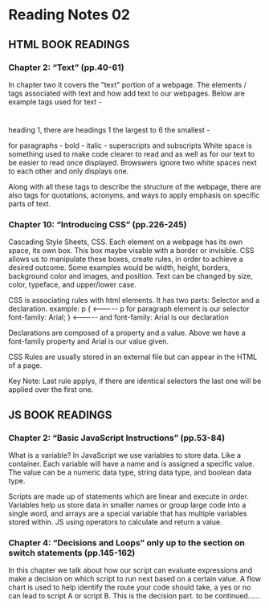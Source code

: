 # Reading Notes 02

## HTML BOOK READINGS

### Chapter 2: “Text” (pp.40-61)
In chapter two it covers the "text" portion of a webpage. The elements / tags associated with text and how add text to our webpages.
Below are example tags used for text
    - <h1></h1> heading 1, there are headings 1 the largest to 6 the smallest
    - <p></p> for paragraphs
    - <b></b> bold
    - <i></i> italic
    - <sup></sup><sub></sub> superscripts and subscripts 
White space is something used to make code clearer to read and as well as for our text to be easier to read once displayed. Browswers ignore two white spaces next to each other and only displays one.

Along with all these tags to describe the structure of the webpage, there are also tags for quotations, acronyms, and ways to apply emphasis on specific parts of text.

### Chapter 10: “Introducing CSS” (pp.226-245)

Cascading Style Sheets, CSS. Each element on a webpage has its own space, its own box. This box maybe visable with a border or invisible. CSS allows us to manipulate these boxes, create rules, in order to achieve a desired outcome. Some examples would be width, height, borders, background color and images, and position.  Text can be changed by size, color, typeface, and upper/lower case.

CSS is associating rules with html elements. It has two parts: Selector and a declaration.
example:
  p {                                       <----- p for paragraph element is our selector
    font-family: Arial; }                   <----- and font-family: Arial is our declaration
    
Declarations are composed of a property and a value. Above we have a font-family property and Arial is our value given.

CSS Rules are usually stored in an external file but can appear in the HTML of a page.

Key Note: Last rule applys, if there are identical selectors the last one will be applied over the first one.


## JS BOOK READINGS 

### Chapter 2: “Basic JavaScript Instructions” (pp.53-84)

What is a variable? In JavaScript we use variables to store data. Like a container. Each variable will have a name and is assigned a specific value. The value can be a numeric data type, string data type, and boolean data type.  

Scripts are made up of statements which are linear and execute in order. Variables help us store data in smaller names or group large code into a single word, and arrays are a special variable that has multiple variables stored within.  JS using operators to calculate and return a value.


### Chapter 4: “Decisions and Loops” only up to the section on switch statements (pp.145-162)

In this chapter we talk about how our script can evaluate expressions and make a decision on which script to run next based on a certain value.  A flow chart is used to help identify the route your code should take, a yes or no can lead to script A or script B. This is the decision part. to be continued......

